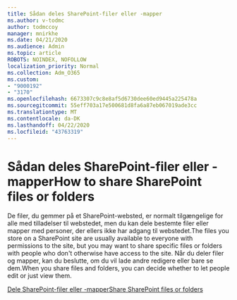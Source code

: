 ```yaml
---
title: Sådan deles SharePoint-filer eller -mapper
ms.author: v-todmc
author: todmccoy
manager: mnirkhe
ms.date: 04/21/2020
ms.audience: Admin
ms.topic: article
ROBOTS: NOINDEX, NOFOLLOW
localization_priority: Normal
ms.collection: Adm_O365
ms.custom:
- "9000192"
- "3170"
ms.openlocfilehash: 6673307c9c8e8af5d6730dee60ed9445a225478a
ms.sourcegitcommit: 55eff703a17e500681d8fa6a87eb067019ade3cc
ms.translationtype: MT
ms.contentlocale: da-DK
ms.lasthandoff: 04/22/2020
ms.locfileid: "43763319"
---
```

# <a name="how-to-share-sharepoint-files-or-folders"></a><span data-ttu-id="71d90-102">Sådan deles SharePoint-filer eller -mapper</span><span class="sxs-lookup"><span data-stu-id="71d90-102">How to share SharePoint files or folders</span></span>

<span data-ttu-id="71d90-103">De filer, du gemmer på et SharePoint-websted, er normalt tilgængelige for alle med tilladelser til webstedet, men du kan dele bestemte filer eller mapper med personer, der ellers ikke har adgang til webstedet.</span><span class="sxs-lookup"><span data-stu-id="71d90-103">The files you store on a SharePoint site are usually available to everyone with permissions to the site, but you may want to share specific files or folders with people who don't otherwise have access to the site.</span></span> <span data-ttu-id="71d90-104">Når du deler filer og mapper, kan du beslutte, om du vil lade andre redigere eller bare se dem.</span><span class="sxs-lookup"><span data-stu-id="71d90-104">When you share files and folders, you can decide whether to let people edit or just view them.</span></span>

[<span data-ttu-id="71d90-105">Dele SharePoint-filer eller -mapper</span><span class="sxs-lookup"><span data-stu-id="71d90-105">Share SharePoint files or folders</span></span>](https://support.office.com/article/1fe37332-0f9a-4719-970e-d2578da4941c)